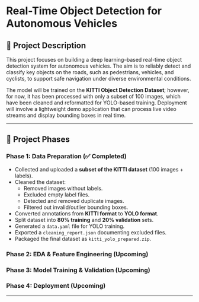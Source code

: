 # Real-Time Object Detection for Autonomous Vehicles  

## 📌 Project Description  
This project focuses on building a deep learning–based real-time object detection system for autonomous vehicles. The aim is to reliably detect and classify key objects on the roads, such as pedestrians, vehicles, and cyclists, to support safe navigation under diverse environmental conditions.  

The model will be trained on the **KITTI Object Detection Dataset**; however, for now, it has been processed with only a subset of 100 images, which have been cleaned and reformatted for YOLO-based training. Deployment will involve a lightweight demo application that can process live video streams and display bounding boxes in real time.

---

## 🚀 Project Phases  

### **Phase 1: Data Preparation (✅ Completed)**  
- Collected and uploaded a **subset of the KITTI dataset** (100 images + labels).  
- Cleaned the dataset:  
  - Removed images without labels.  
  - Excluded empty label files.  
  - Detected and removed duplicate images.  
  - Filtered out invalid/outlier bounding boxes.  
- Converted annotations from **KITTI format** to **YOLO format**.  
- Split dataset into **80% training** and **20% validation** sets.  
- Generated a `data.yaml` file for YOLO training.  
- Exported a `cleaning_report.json` documenting excluded files.  
- Packaged the final dataset as `kitti_yolo_prepared.zip`.  

### **Phase 2: EDA & Feature Engineering (Upcoming)**  

### **Phase 3: Model Training & Validation (Upcoming)**  

### **Phase 4: Deployment (Upcoming)**  

---
